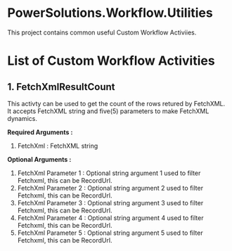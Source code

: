 # PowerSolutions.Workflow.Utilities
This project contains common useful Custom Workflow Activiies.

# List of Custom Workflow Activities

## 1. FetchXmlResultCount

This activty can be used to get the count of the rows retured by FetchXML. It accepts FetchXML string and five(5) parameters to make FetchXML dynamics.

**Required Arguments :**
1. FetchXml : FetchXML string

**Optional Arguments :**
1. FetchXml Parameter 1 : Optional string argument 1 used to filter Fetchxml, this can be RecordUrl.
2. FetchXml Parameter 2 : Optional string argument 2 used to filter Fetchxml, this can be RecordUrl.
3. FetchXml Parameter 3 : Optional string argument 3 used to filter Fetchxml, this can be RecordUrl.
4. FetchXml Parameter 4 : Optional string argument 4 used to filter Fetchxml, this can be RecordUrl.
5. FetchXml Parameter 5 : Optional string argument 5 used to filter Fetchxml, this can be RecordUrl.